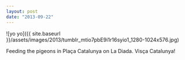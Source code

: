 ```yaml
---
layout: post
date: "2013-09-22"
---
```


![yo yo]({{ site.baseurl }}/assets/images/2013/tumblr_mtio7pbE9i1r16syio1_1280-1024x576.jpg)

Feeding the pigeons in Plaça Catalunya on La Diada. Visça Catalunya!
